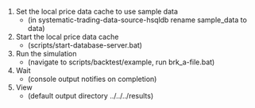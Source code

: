 1. Set the local price data cache to use sample data 
	* (in systematic-trading-data-source-hsqldb rename sample_data to data)
2. Start the local price data cache
	* (scripts/start-database-server.bat)
3. Run the simulation
	* (navigate to scripts/backtest/example, run brk_a-file.bat)
4. Wait
	* (console output notifies on completion)
5. View
	* (default output directory ../../../results)
